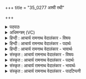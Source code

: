 +++
title = "35_0277 अश्वी रथी"

+++
<details><summary>पदपाठः</summary>

अ꣣श्वी꣢। र꣣थी꣢। सु꣣रूपः꣢। सु꣣। रूपः꣢। इत्। गो꣡मा꣢꣯न्। यत्। इ꣣न्द्र। ते। स꣡खा꣢꣯। स। खा꣣। श्वात्रभा꣡जा꣢। श्वा꣣त्र। भा꣡जा꣢꣯। व꣡य꣢꣯सा। स꣣चते। स꣡दा꣢꣯। च꣣न्द्रैः꣢। या꣣ति। सभा꣢म्। स꣣। भा꣢म्। उ꣡प꣢꣯। २७७।
</details>

<details><summary>अधिमन्त्रम् (VC)</summary>

- इन्द्रः
- देवातिथिः काण्वः
- बृहती
- मध्यमः
- ऐन्द्रं काण्डम्
</details>

<details><summary>हिन्दी : आचार्य रामनाथ वेदालंकार - विषयः</summary>

अगले मन्त्र में परमात्मा, राजा और आचार्य की मैत्री का फल कहा गया है।
</details>

<details><summary>हिन्दी : आचार्य रामनाथ वेदालंकार - पदार्थः</summary>

पदार्थान्वयभाषाः -  हे (इन्द्र) दुःखविदारक, सुखदाता परमैश्वर्यशाली जगदीश्वर राजन् वा आचार्य ! (यत्) जब कोई (ते) आपका (सखा) मित्र हो जाता है, तब वह (अश्वी) प्रशस्त घोड़ों का स्वामी और प्रशस्त मन, प्राण एवं इन्द्रियों का स्वामी, (रथी) प्रशस्त स्थलयानों, जलयानों एवं विमानों का स्वामी और प्रशस्त मानव-देह रूप रथ का स्वामी, (सुरूपः) प्रशस्त रूप एवं प्रशस्त गुणों का स्वामी, और (गोमान्) प्रशस्त गौओं, भूमियों तथा वाणियों आदि का स्वामी (इत्) अवश्य हो जाता है। (सः) वह (सदा) हमेशा (श्वात्रभाजा) धनवाली, विज्ञानवाली और शीघ्र किये जानेवाले कर्मोंवाली (वयसा) आयु से (सचते) संयुक्त होता है, और (चन्द्रैः) चन्द्रमा के समान आह्लादक गुणों से युक्त होकर (सभाम्) प्रजा की सभा, विद्वानों की सभा और राजसभा में (उपयाति) जाता है ॥५॥ इस मन्त्र में श्लेषालङ्कार है ॥५॥
</details>

<details><summary>हिन्दी : आचार्य रामनाथ वेदालंकार - भावार्थः</summary>

भावार्थभाषाः -  जो मनुष्य परमात्मा, राजा एवं आचार्य से मैत्री जोड़ लेता है वह पुरुषार्थी, बलवान्, वाग्मी, जितेन्द्रिय, मेधावी, रथवान्, अश्ववान्, गोमान्, प्राणवान्, धनवान्, विज्ञानवान्, कर्मवान्, गुणवान्, आयुष्मान् होकर जनता का नेतृत्व करता हुआ जनसभाओं, विद्वत्सभाओं और राजसभाओं में प्रतिष्ठा पाता है ॥५॥
</details>

<details><summary>संस्कृत : आचार्य रामनाथ वेदालंकार - विषयः</summary>

अथ परमात्मनृपत्याचार्याणां सख्यस्य फलमाह।
</details>

<details><summary>संस्कृत : आचार्य रामनाथ वेदालंकार - पदार्थः</summary>

पदार्थान्वयभाषाः -  हे (इन्द्र) दुःखविदारक, सुखप्रद, परमैश्वर्यवन् जगदीश्वर नृपते आचार्य वा ! (यत्) यदा कश्चित् (ते) तव (सखा) मित्रम् जायते तदा सः (अश्वी) प्रशस्ताश्वः, प्रशस्तमनःप्राणेन्द्रियो वा, (रथी) प्रशस्तभूजलान्तरिक्षयानः, प्रशस्तमानवदेहरूपरथो वा, (सुरूपः) प्रशस्तकान्तिः, प्रशस्तगुणो वा, (गोमान्) प्रशस्तधेनुः, प्रशस्तभूमिः, प्रशस्तवागादिर्वा (इत्) निश्चयेन, भवतीति शेषः। सः (सदा) सर्वदा (श्वात्रभाजा२) श्वात्रं धनं विज्ञानं त्वरितं कर्म वा भजते इति श्वात्रभाक् तेन। श्वात्रम् इति धननाम। निघं० २।१०। श्वात्रतिः गतिकर्मा। निघं० २।१४। गत्यर्थाद् विज्ञानं गृह्यते। गतेस्त्रयोऽर्था ज्ञानं गमनं प्राप्तिश्चेत्यतः। श्वात्रमिति क्षिप्रनाम, आशु अतनं भवति। निरु० ५।३। तेन क्षिप्रं कर्म गृह्यते। (वयसा) आयुषा (सचते) समवैति, संयुज्यते। षच समवाये, भ्वादिः। किञ्च (चन्द्रैः३) चन्द्रवदाह्लादकैर्गुणैः सह। चदि आह्लादे धातोः ‘स्फायितञ्चि०। उ० २।१३’ इति रक् प्रत्ययः। (सभाम्) प्रजासभां, विद्वत्सभां, राजसभां च (उप याति) उपगच्छति ॥५॥ अत्र श्लेषालङ्कारः ॥५॥
</details>

<details><summary>संस्कृत : आचार्य रामनाथ वेदालंकार - भावार्थः</summary>

भावार्थभाषाः -  यो जनः परमात्मना नृपतिनाऽऽचार्येण च सान्निध्यं प्राप्नोति स पुरुषार्थी, बलवान्, वाग्मी, जितेन्द्रियो, मेधावी, रथवान्, अश्ववान्, गोमान्, प्राणवान्, धनवान्, विज्ञानवान्, कर्मवान्, गुणवान्, आयुष्मान् भूत्वा जनानां नेतृत्वमुद्वहन् जनसभासु विद्वत्सभासु राजसभासु च प्रतिष्ठां लभते ॥५॥
</details>

<details><summary>संस्कृत : आचार्य रामनाथ वेदालंकार - पादटिप्पनी</summary>

टिप्पणी:   १. ऋ० ८।४।९ ‘गोमाँ इदिन्द्र’ ‘चन्द्रो याति’ इति पाठः। २. श्वात्रमिति क्षिप्रनाम। क्षिप्रं यत् सम्भजते तत् श्वात्रभाक्, तेन श्वात्रभाजा, क्षिप्रं संभजता इत्यर्थः, वयसा अन्नेन—इति वि०। श्वात्रं सुखं तद्भाजा वयसा अन्नेन—इति भ०। ३. चन्द्रैः श्वेतैः अश्वैः—इति वि०। हिरण्यैः युक्तः सन्—इति भ०। सर्वेषामाह्लादकैः स्तोत्रैः युक्तः सन्—इति सा०।
</details>